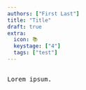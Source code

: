```yaml
---
authors: ["First Last"]
title: "Title"
draft: true
extra:
  icon: 📚
  keystage: ["4"]
  tags: ["test"]
---
```


<pre class="language-pre">
    
Lorem ipsum.

</pre>
